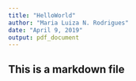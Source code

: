 ```yaml
---
title: "HelloWorld"
author: "Maria Luiza N. Rodrigues"
date: "April 9, 2019"
output: pdf_document
---
```


## This is a markdown file
